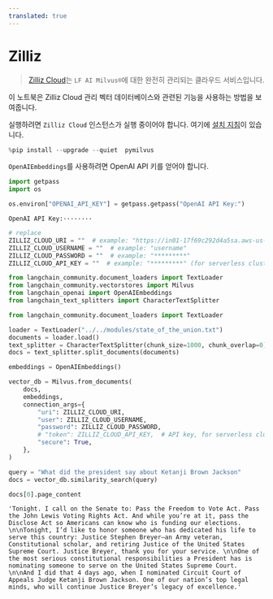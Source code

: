```yaml
---
translated: true
---
```


# Zilliz

>[Zilliz Cloud](https://zilliz.com/doc/quick_start)는 `LF AI Milvus®`에 대한 완전히 관리되는 클라우드 서비스입니다.

이 노트북은 Zilliz Cloud 관리 벡터 데이터베이스와 관련된 기능을 사용하는 방법을 보여줍니다.

실행하려면 `Zilliz Cloud` 인스턴스가 실행 중이어야 합니다. 여기에 [설치 지침](https://zilliz.com/cloud)이 있습니다.

```python
%pip install --upgrade --quiet  pymilvus
```

`OpenAIEmbeddings`를 사용하려면 OpenAI API 키를 얻어야 합니다.

```python
import getpass
import os

os.environ["OPENAI_API_KEY"] = getpass.getpass("OpenAI API Key:")
```

```output
OpenAI API Key:········
```

```python
# replace
ZILLIZ_CLOUD_URI = ""  # example: "https://in01-17f69c292d4a5sa.aws-us-west-2.vectordb.zillizcloud.com:19536"
ZILLIZ_CLOUD_USERNAME = ""  # example: "username"
ZILLIZ_CLOUD_PASSWORD = ""  # example: "*********"
ZILLIZ_CLOUD_API_KEY = ""  # example: "*********" (for serverless clusters which can be used as replacements for user and password)
```

```python
from langchain_community.document_loaders import TextLoader
from langchain_community.vectorstores import Milvus
from langchain_openai import OpenAIEmbeddings
from langchain_text_splitters import CharacterTextSplitter
```

```python
from langchain_community.document_loaders import TextLoader

loader = TextLoader("../../modules/state_of_the_union.txt")
documents = loader.load()
text_splitter = CharacterTextSplitter(chunk_size=1000, chunk_overlap=0)
docs = text_splitter.split_documents(documents)

embeddings = OpenAIEmbeddings()
```

```python
vector_db = Milvus.from_documents(
    docs,
    embeddings,
    connection_args={
        "uri": ZILLIZ_CLOUD_URI,
        "user": ZILLIZ_CLOUD_USERNAME,
        "password": ZILLIZ_CLOUD_PASSWORD,
        # "token": ZILLIZ_CLOUD_API_KEY,  # API key, for serverless clusters which can be used as replacements for user and password
        "secure": True,
    },
)
```

```python
query = "What did the president say about Ketanji Brown Jackson"
docs = vector_db.similarity_search(query)
```

```python
docs[0].page_content
```

```output
'Tonight. I call on the Senate to: Pass the Freedom to Vote Act. Pass the John Lewis Voting Rights Act. And while you’re at it, pass the Disclose Act so Americans can know who is funding our elections. \n\nTonight, I’d like to honor someone who has dedicated his life to serve this country: Justice Stephen Breyer—an Army veteran, Constitutional scholar, and retiring Justice of the United States Supreme Court. Justice Breyer, thank you for your service. \n\nOne of the most serious constitutional responsibilities a President has is nominating someone to serve on the United States Supreme Court. \n\nAnd I did that 4 days ago, when I nominated Circuit Court of Appeals Judge Ketanji Brown Jackson. One of our nation’s top legal minds, who will continue Justice Breyer’s legacy of excellence.'
```

